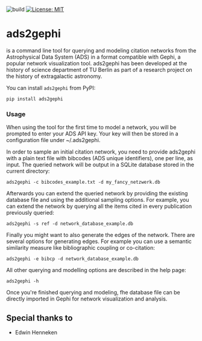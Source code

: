 ![build](https://api.travis-ci.org/03b8/ads2gephi.svg?branch=master)
[![License: MIT](https://img.shields.io/badge/License-MIT-yellow.svg)](https://opensource.org/licenses/MIT)

# ads2gephi

is a command line tool for querying and modeling citation networks from the Astrophysical Data System (ADS) in a format compatible with Gephi, a popular network visualization tool. ads2gephi has been developed at the history of science department of TU Berlin as part of a research project on the history of extragalactic astronomy.

You can install `ads2gephi` from PyPI:
```shell
pip install ads2gephi
```

### Usage

When using the tool for the first time to model a network, you will be prompted to enter your ADS API key. Your key will then be stored in a configuration file under ~/.ads2gephi.

In order to sample an initial citation network, you need to provide ads2gephi with a plain text file with bibcodes (ADS unique identifiers), one per line, as input. The queried network will be output in a SQLite database stored in the current directory:

```
ads2gephi -c bibcodes_example.txt -d my_fancy_netzwerk.db
```

Afterwards you can extend the queried network by providing the existing database file and using the additional sampling options. For example, you can extend the network by querying all the items cited in every publication previously queried:

```
ads2gephi -s ref -d network_database_example.db 
```

Finally you might want to also generate the edges of the network. There are several options for generating edges. For example you can use a semantic similarity measure like bibliographic coupling or co-citation:
```
ads2gephi -e bibcp -d network_database_example.db
```

All other querying and modelling options are described in the help page:
```
ads2gephi -h
```

Once you're finished querying and modeling, fhe database file can be directly imported in Gephi for network visualization and analysis.

## Special thanks to

* Edwin Henneken

